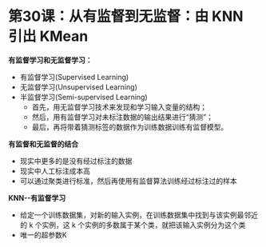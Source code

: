# 第30课：从有监督到无监督：由 KNN 引出 KMean

**有监督学习和无监督学习：**

* 有监督学习(Supervised Learning)
* 无监督学习(Unsupervised Learning)
* 半监督学习(Semi-supervised Learning)
  * 首先，用无监督学习技术来发现和学习输入变量的结构；
  * 然后，用有监督学习对未标注数据的输出结果进行“猜测”；
  * 最后，再将带着猜测标签的数据作为训练数据训练有监督模型。

**有监督和无监督的结合**

* 现实中更多的是没有经过标注的数据
* 现实中人工标注成本高
* 可以通过聚类进行标准，然后再使用有监督算法训练经过标注过的样本

**KNN--有监督学习**

* 给定一个训练数据集，对新的输入实例，在训练数据集中找到与该实例最邻近的 k 个实例，这 k 个实例的多数属于某个类，就把该输入实例分为这个类
* 唯一的超参数K





